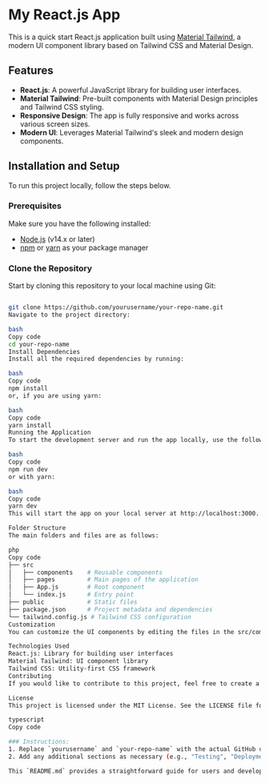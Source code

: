 # My React.js App

This is a quick start React.js application built using [Material Tailwind](https://www.material-tailwind.com/), a modern UI component library based on Tailwind CSS and Material Design.

## Features

- **React.js**: A powerful JavaScript library for building user interfaces.
- **Material Tailwind**: Pre-built components with Material Design principles and Tailwind CSS styling.
- **Responsive Design**: The app is fully responsive and works across various screen sizes.
- **Modern UI**: Leverages Material Tailwind's sleek and modern design components.

## Installation and Setup

To run this project locally, follow the steps below.

### Prerequisites

Make sure you have the following installed:

- [Node.js](https://nodejs.org/en/download/) (v14.x or later)
- [npm](https://www.npmjs.com/get-npm) or [yarn](https://classic.yarnpkg.com/en/docs/install/) as your package manager

### Clone the Repository

Start by cloning this repository to your local machine using Git:

```bash

git clone https://github.com/yourusername/your-repo-name.git
Navigate to the project directory:

bash
Copy code
cd your-repo-name
Install Dependencies
Install all the required dependencies by running:

bash
Copy code
npm install
or, if you are using yarn:

bash
Copy code
yarn install
Running the Application
To start the development server and run the app locally, use the following command:

bash
Copy code
npm run dev
or with yarn:

bash
Copy code
yarn dev
This will start the app on your local server at http://localhost:3000.

Folder Structure
The main folders and files are as follows:

php
Copy code
├── src
│   ├── components    # Reusable components
│   ├── pages         # Main pages of the application
│   ├── App.js        # Root component
│   └── index.js      # Entry point
├── public            # Static files
├── package.json      # Project metadata and dependencies
└── tailwind.config.js # Tailwind CSS configuration
Customization
You can customize the UI components by editing the files in the src/components directory. Tailwind CSS classes can be modified directly in the JSX to adjust styling to your preference.

Technologies Used
React.js: Library for building user interfaces
Material Tailwind: UI component library
Tailwind CSS: Utility-first CSS framework
Contributing
If you would like to contribute to this project, feel free to create a pull request or open an issue on the repository.

License
This project is licensed under the MIT License. See the LICENSE file for more details.

typescript
Copy code

### Instructions:
1. Replace `yourusername` and `your-repo-name` with the actual GitHub username and repository name.
2. Add any additional sections as necessary (e.g., "Testing", "Deployment", etc.).

This `README.md` provides a straightforward guide for users and developers who want to work with your app.
